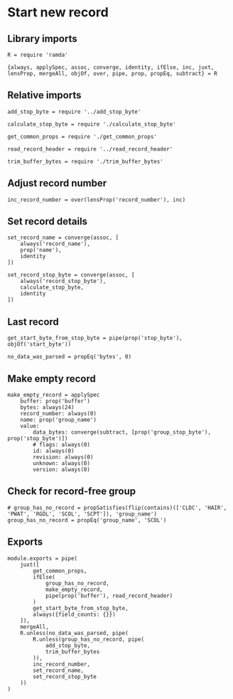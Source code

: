 # Start new record

## Library imports

	R = require 'ramda'

	{always, applySpec, assoc, converge, identity, ifElse, inc, juxt, lensProp, mergeAll, objOf, over, pipe, prop, propEq, subtract} = R


## Relative imports

	add_stop_byte = require '../add_stop_byte'

	calculate_stop_byte = require './calculate_stop_byte'

	get_common_props = require './get_common_props'

	read_record_header = require '../read_record_header'

	trim_buffer_bytes = require './trim_buffer_bytes'


## Adjust record number

	inc_record_number = over(lensProp('record_number'), inc)


## Set record details

	set_record_name = converge(assoc, [
		always('record_name'),
		prop('name'),
		identity
	])

	set_record_stop_byte = converge(assoc, [
		always('record_stop_byte'),
		calculate_stop_byte,
		identity
	])


## Last record

	get_start_byte_from_stop_byte = pipe(prop('stop_byte'), objOf('start_byte'))

	no_data_was_parsed = propEq('bytes', 0)


## Make empty record

	make_empty_record = applySpec
		buffer: prop('buffer')
		bytes: always(24)
		record_number: always(0)
		name: prop('group_name')
		value:
			data_bytes: converge(subtract, [prop('group_stop_byte'), prop('stop_byte')])
			# flags: always(0)
			id: always(0)
			revision: always(0)
			unknown: always(0)
			version: always(0)


## Check for record-free group

	# group_has_no_record = propSatisfies(flip(contains)(['CLDC', 'HAIR', 'PWAT', 'RGDL', 'SCOL', 'SCPT']), 'group_name')
	group_has_no_record = propEq('group_name', 'SCOL')


## Exports

	module.exports = pipe(
		juxt([
			get_common_props,
			ifElse(
				group_has_no_record,
				make_empty_record,
				pipe(prop('buffer'), read_record_header)
			)
			get_start_byte_from_stop_byte,
			always({field_counts: {}})
		]),
		mergeAll,
		R.unless(no_data_was_parsed, pipe(
			R.unless(group_has_no_record, pipe(
				add_stop_byte,
				trim_buffer_bytes
			)),
			inc_record_number,
			set_record_name,
			set_record_stop_byte
		))
	)
